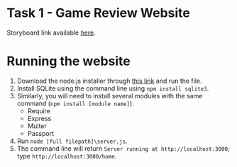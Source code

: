 # Task 1 - Game Review Website 
Storyboard link available [here](https://www.figma.com/design/uQ2JnGr9XZXFZzvTu6tivo/errm-what-the-software?node-id=0-1&node-type=canvas&t=GjsXLj45NbczPVXD-0).

# Running the website

1. Download the node.js installer through [this link](https://nodejs.org/en/download/prebuilt-installer) and run the file.
2. Install SQLite using the command line using `npm install sqlite3`.
3. Similarly, you will need to install several modules with the same command (`npm install [module name]`):
    - Require
    - Express
    - Multer
    - Passport
4. Run `node [full filepath]\server.js`.
5. The command line will return `Server running at http://localhost:3000`; type `http://localhost:3000/home`.
